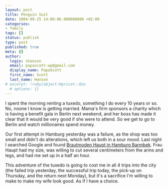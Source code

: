 ```yaml
---
layout: post
title: Penguin Suit
date: 2004-09-25 14:09:06.000000000 +02:00
categories:
- family
tags: []
status: publish
type: post
published: true
meta: {}
author:
  login: shanson
  email: papascott-wp@gmail.com
  display_name: PapaScott
  first_name: Scott
  last_name: Hanson
# excerpt: !ruby/object:Hpricot::Doc
  # options: {}
---
```

<p>I spent the morning renting a tuxedo, something I do every 10 years or so. No, noone I know is getting married. Mama's firm sponsors a charity which is having a benefit gala in Berlin next weekend, and her boss has made it clear that it would be very good if she were to attend. So we get to go to Berlin and watch millionaires spend money. </p>
<p>Our first attempt in Hamburg yesterday was a failure, as the shop was too small and didn't do alterations, which left us both in a sour mood. Last night I searched Google and found <a href="http://www.guenstige-brautkleider.de/" title="Brautmoden Haupt in Hamburg">Brautmoden Haupt in Hamburg Barmbek</a>. Frau Haupt had my size, was willing to cut several centimeters from the arms and legs, and had me set up in a half an hour. </p>
<p>This adventure of the tuxedo is going to cost me in all 4 trips into the city (the failed trip yesterday, the successful trip today, the pick-up on Thursday, and the return next Monday), but it's a sacrifice I'm willing to make to make my wife look good. As if I have a choice.</p>
